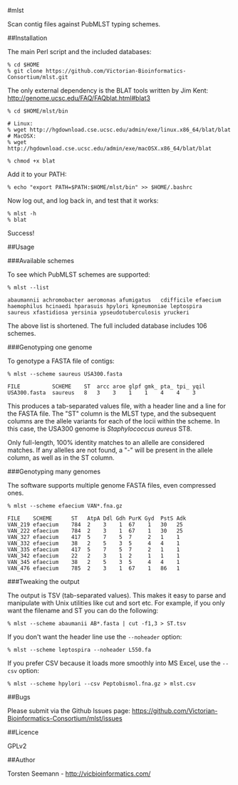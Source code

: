 #mlst

Scan contig files against PubMLST typing schemes.

##Installation

The main Perl script and the included databases:

    % cd $HOME
    % git clone https://github.com/Victorian-Bioinformatics-Consortium/mlst.git
    
The only external dependency is the BLAT tools written by Jim Kent: http://genome.ucsc.edu/FAQ/FAQblat.html#blat3
    
    % cd $HOME/mlst/bin
    
    # Linux:
    % wget http://hgdownload.cse.ucsc.edu/admin/exe/linux.x86_64/blat/blat
    # MacOSX:
    % wget http://hgdownload.cse.ucsc.edu/admin/exe/macOSX.x86_64/blat/blat
    
    % chmod +x blat

Add it to your PATH:

    % echo "export PATH=$PATH:$HOME/mlst/bin" >> $HOME/.bashrc

Now log out, and log back in, and test that it works:

    % mlst -h
    % blat

Success!
    
##Usage

###Available schemes

To see which PubMLST schemes are supported:

    % mlst --list
    
    abaumannii achromobacter aeromonas afumigatus	cdifficile efaecium
    haemophilus	hcinaedi hparasuis hpylori kpneumoniae leptospira
    saureus xfastidiosa	yersinia ypseudotuberculosis yruckeri

The above list is shortened. The full included database includes 106 schemes.

###Genotyping one genome

To genotype a FASTA file of contigs:

    % mlst --scheme saureus USA300.fasta
    
    FILE	      SCHEME	ST	arcc aroe glpf gmk_	pta_ tpi_ yqil
    USA300.fasta  saureus	8	3	 3	  1    1	4	 4	  3

This produces a tab-separated values file, with a header line and a line 
for the FASTA file. The "ST" column is the MLST type, and the subsequent
columns are the allele variants for each of the locii within the scheme.
In this case, the USA300 genome is *Staphylococcus aureus* ST8.

Only full-length, 100% identity matches to an allelle are considered matches. 
If any allelles are not found, a "-" will be present in the allele column, 
as well as in the ST column.

###Genotyping many genomes

The software supports multiple genome FASTA files, even compressed ones. 

    % mlst --scheme efaecium VAN*.fna.gz

    FILE	SCHEME	    ST	 AtpA Ddl Gdh PurK Gyd	PstS Adk
    VAN_219	efaecium	784  2    3	   1  67	1	30	 25
    VAN_222	efaecium	784  2    3	   1  67	1	30	 25
    VAN_327	efaecium	417  5    7	   5  7  	2	1	 1
    VAN_332	efaecium	38	 2    5	   3  5	    4	4	 1
    VAN_335	efaecium	417	 5    7	   5  7	    2	1	 1
    VAN_342	efaecium	22	 2    3	   1  2	    1	1	 1
    VAN_345	efaecium	38	 2    5	   3  5	    4	4	 1
    VAN_476	efaecium	785	 2	  3	   1  67	1	86	 1
    
###Tweaking the output

The output is TSV (tab-separated values). This makes it easy to parse 
and manipulate with Unix utilities like cut and sort etc. For example, 
if you only want the filename and ST you can do the following:

    % mlst --scheme abaumanii AB*.fasta | cut -f1,3 > ST.tsv

If you don't want the header line use the `--noheader` option:

    % mlst --scheme leptospira --noheader L550.fa
    
If you prefer CSV because it loads more smoothly into MS Excel, use the `--csv` option:

    % mlst --scheme hpylori --csv Peptobismol.fna.gz > mlst.csv

##Bugs

Please submit via the Github Issues page: 
https://github.com/Victorian-Bioinformatics-Consortium/mlst/issues

##Licence

GPLv2

##Author

Torsten Seemann - http://vicbioinformatics.com/









